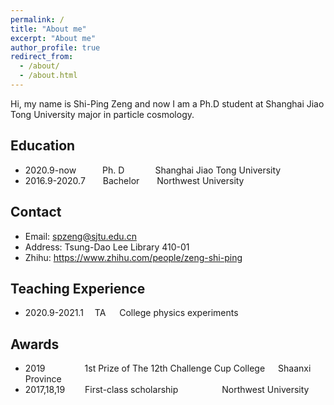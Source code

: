 ```yaml
---
permalink: /
title: "About me"
excerpt: "About me"
author_profile: true
redirect_from: 
  - /about/
  - /about.html
---
```


Hi, my name is Shi-Ping Zeng and now I am a Ph.D student at Shanghai Jiao Tong University major in particle cosmology.

## Education
- 2020.9-now&ensp;&ensp;&ensp;&ensp;&ensp;&ensp;Ph. D&ensp;&ensp;&ensp;&ensp;&ensp;&ensp;&ensp;Shanghai Jiao Tong University
- 2016.9-2020.7&ensp;&ensp;&ensp;&ensp;Bachelor&ensp;&ensp;&ensp;&ensp;Northwest University

## Contact
- Email: spzeng@sjtu.edu.cn
- Address: Tsung-Dao Lee Library 410-01
- Zhihu: https://www.zhihu.com/people/zeng-shi-ping

## Teaching Experience
- 2020.9-2021.1&ensp;&ensp; TA &ensp;&ensp; College physics experiments

## Awards
- 2019&ensp;&ensp;&ensp;&ensp;&ensp;&ensp;&ensp;&ensp;&ensp;1st Prize of The 12th Challenge Cup College&ensp;&ensp;&ensp;Shaanxi Province
- 2017,18,19&ensp;&ensp;&ensp;&ensp; First-class scholarship&ensp;&ensp;&ensp;&ensp;&ensp;&ensp;&ensp;&ensp;&ensp;&ensp;Northwest University
